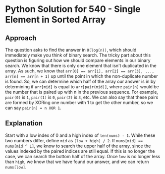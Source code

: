 # Python Solution for 540 - Single Element in Sorted Array

## Approach

The question asks to find the answer in `O(log(n))`, which should immediately make you think of binary search. The tricky part about this question is figuring out how we should
compare elements in our binary search. We know that there is only one element that isn't duplicated in the array. As such, we know that
`arr[0] == arr[1], arr[2] == arr[3], ..., arr[n] == arr[n + 1]` up until the point in which the non-duplicate number is found. So, we can determine which half of the array our answer
is in by determining if `arr[mid]` is equal to `arr[pair(mid)]`, where `pair(n)` would be the number that is paired up with n in the previous sequence. For example, `pair(0)` is `1`,
`pair(1)` is `0`, `pair(2)` is `3`, etc. We can also say that these pairs are formed by XORing one number with 1 to get the other number, so we can say `pair(n) = n XOR 1`.

## Explanation

Start with a low index of 0 and a high index of `len(nums) - 1`. While these two numbers differ, define `mid` as `(low + high) / 2`. If `nums[mid] == nums[mid ^ 1]`, we know to search
the upper half of the array, since the values indexed by the paired indices are still equal. If this is no longer the case, we can search the bottom half of the array. Once `low` is no
longer less than `high`, we know that we have found our answer, and we can return `nums[low]`.